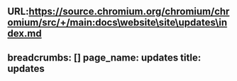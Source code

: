 URL:https://source.chromium.org/chromium/chromium/src/+/main:docs\website\site\updates\index.md
---
breadcrumbs: []
page_name: updates
title: updates
---
